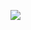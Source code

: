 <p align="left">
  <img align="left" src="http://media.tumblr.com/4fd894db8ac379f6d6a136059d866c88/tumblr_inline_mh404424En1r913zj.gif">
    <br/>
    <br/>
</p>
  
  <!--
once you're done filling everything out, delete lines 5-8 to make everything visible
when filling in URLs make sure you delete the spaces between the link and any surrounding characters. leaving spaces in will cause errors in displaying the image
<p align="center">
    <br/>
  <img align="left" src=" [gif/png URL] ">
  <img align="center" src=" [divider img URL] ">
  <img align="right" src=" [gif/png URL] ">
    <br/>
  <img align="center" width="75" src=" [border L URL] ">
  <img align="center" src="https://spotify-github-profile.kittinanx.com/api/view?uid= [spotify username] &cover_image=true&theme=novatorem&show_offline=true&background_color= [hex code here] &interchange=true&bar_color= [hex code here] &bar_color_cover=false">
  <img align="center" width="75" src=" [border R URL] ">
    <br/> 
  <img align="center" src=" [gif URL] ">
    <br/>
  <img height="100" align="left" src=" [gif/png URL] ">
  <img height="100" align="right" src=" [gif/png URL] ">
    <br/>
  <img align="center" src=" [pixel border L URL] ">
  <img align="center" src="https://komarev.com/ghpvc/?username=gaaraboof&color= [hex code here] &style=plastic&label= [text here, use + for spaces] &abbreviated=true">
  <img align="center" src="  [pixel border R URL] ">
    <br/>    <br/>
  <I><sub> [text] </sub></I>
    <br/>
  <I><sup> [text] </sup></I>
    <br/>
  <img align="center" src=" [small png URL] " hspace="30">
  <align="center"><hspace="20"> [ text ] </hspace></align>
  <img align="center" src=" [small png URL] " hspace="30">
    <br/>
  <img align="center" src=" [divider URL] ">
    <br/>
  <img align="left" src=" [gif/png URL] ">
  <img align="center" src=" [stamp URL] " hspace="10" >
  <img align="center" src=" [stamp URL] " hspace="10" >
  <img align="center" src=" [stamp URL] " hspace="10" >
  <img align="right" src=" [gif/png URL] ">
    <br/>
    <br/>
  <img align=" [blinkie URL] ">
    <br/>
  <sup> <a href=" [link] "> [site] </a> ⠀⋆⠀ <a href=" [link] "> [site] </a> ⠀⋆⠀ <a href=" [link] "> [site] </a> </sup>
</p>

heyhey delete these last 2 lines too
-->
